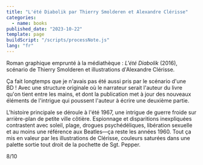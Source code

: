 ```yaml
---
title: "L'été Diabolik par Thierry Smolderen et Alexandre Clérisse"
categories:
  - name: books
published_date: "2023-10-22"
template: page
buildScript: "/scripts/processNote.js"
lang: "fr"
---
```


Roman graphique emprunté à la médiathèque : _L'été Diabolik_ (2016), scénario de Thierry Smolderen et illustrations d'Alexandre Clérisse.

Ça fait longtemps que je n'avais pas été aussi pris par le scénario d'une BD ! Avec une structure originale où le narrateur serait l'auteur du livre qu'on tient entre les mains, et dont la publication met à jour des nouveaux éléments de l'intrigue qui poussent l'auteur à écrire une deuxième partie.

L'histoire principale se déroule à l'été 1967, une intrigue de guerre froide sur arrière-plan de petite ville côtière. Espionnage et disparitions inexpliquées contrastent avec soleil, plage, drogues psychédéliques, libération sexuelle et au moins une référence aux Beatles—ça reste les années 1960. Tout ça mis en valeur par les illustrations de Clérisse, couleurs saturées dans une palette sortie tout droit de la pochette de Sgt. Pepper.

8/10
